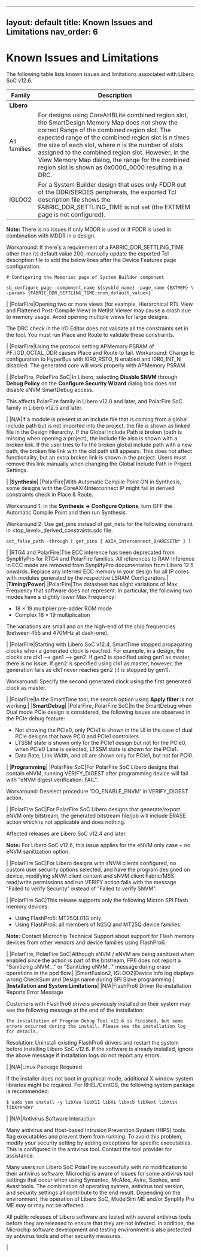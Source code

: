 ﻿
---
layout: default
title: Known Issues and Limitations
nav_order: 6
---
# Known Issues and Limitations

The following table lists known issues and limitations associated with Libero SoC v12.6.

|Family|Description|
|------|-----------|
|**Libero**|
|All families|For designs using CoreAHBLite combined region slot, the SmartDesign Memory Map does not show the correct Range of the combined region slot. The expected range of the combined region slot is n times the size of each slot, where n is the number of slots assigned to the combined region slot. However, in the View Memory Map dialog, the range for the combined region slot is shown as 0x0000\_0000 resulting in a DRC.|
|IGLOO2|For a System Builder design that uses only FDDR out of the DDR/SERDES peripherals, the exported Tcl description file shows the FABRIC\_DDR\_SETTLING\_TIME is not set \(the EXTMEM page is not configured\).

**Note:** There is no issues if only MDDR is used or if FDDR is used in combination with MDDR in a design.

Workaround: If there's a requirement of a FABRIC\_DDR\_SETTLING\_TIME other than its default value 200, manually update the exported Tcl description file to add the below lines after the Device Features page configuration.

`# Configuring the Memories page of System Builder component`

`sb_configure_page -component_name ${sysbld_name} -page_name {EXTMEM} \ -params {FABRIC_DDR_SETTLING_TIME:<non_default_value>}`

|
|PolarFire|Opening two or more views \(for example, Hierarchical RTL View and Flattened Post-Compile View\) in Netlist Viewer may cause a crash due to memory usage. Avoid opening multiple views for large designs.

The DRC check in the I/O Editor does not validate all the constraints set in the tool. You must run Place and Route to validate these constraints.

|
|PolarFire|Using the protocol setting APMemory PSRAM of PF\_IOD\_OCTAL\_DDR causes Place and Route to fail. Workaround: Change to configuration to HyperBus with I0R0\_RSTO\_N enabled and I0R0\_INT\_N disabled. The generated core will work properly with APMemory PSRAM.

|
|PolarFire, PolarFire SoC|In Libero, selecting **Disable SNVM** through **Debug Policy** on the **Configure Security Wizard** dialog box does not disable sNVM SmartDebug access.

 This affects PolarFire family in Libero v12.0 and later, and PolarFire SoC family in Libero v12.5 and later.

|
|N/A|If a module is present in an include file that is coming from a global include path but is not imported into the project, the file is shown as linked file in the Design Hierarchy. If the Global Include Path is broken \(path is missing when opening a project\), the include file also is shown with a broken link. If the user tries to fix the broken global include path with a new path, the broken file link with the old path still appears. This does not affect functionality, but an extra broken link is shown in the project. Users must remove this link manually when changing the Global Include Path in Project Settings.

|
|**Synthesis**|
|PolarFire|With Automatic Compile Point ON in Synthesis, some designs with the CoreAXI4Interconnect IP might fail in derived constraints check in Place & Route.

Workaround 1: In the **Synthesis -\> Configure Options**, turn OFF the Automatic Compile Point and then run Synthesis.

Workaround 2: Use get\_pins instead of get\_nets for the following constraint in <top\_level\>\_derived\_constraints.sdc file.

`set_false_path -through [ get_pins { AXI4_Interconnect_0/ARESETN* } ]`

|
|RTG4 and PolarFire|The ECC inference has been deprecated from SynplifyPro for RTG4 and PolarFire families. All references to RAM Inference in ECC mode are removed from SynplifyPro documentation from Libero 12.5 onwards. Replace any inferred ECC memory in your design for all IP cores with modules generated by the respective LSRAM Configurators.|
|**Timing/Power**|
|PolarFire|The datasheet has slight variations of Max Frequency that software does not represent. In particular, the following two modes have a slightly lower Max Frequency:

-   18 × 19 multiplier pre-adder ROM mode
-   Complex 18 × 19 multiplication

The variations are small and on the high-end of the chip frequencies \(between 455 and 470MHz at dash-one\).

|
|PolarFire|Starting with Libero SoC v12.4, SmartTime stopped propagating clocks when a generated clock is reached. For example, in a design, the clocks are clk1 --\> gen1 --\> gen2. If gen2 is specified using gen1 as master, there is no issue. If gen2 is specified using clk1 as master, however, the generation fails as clk1 never reaches gen2 \(it is stopped by gen1\).

Workaround: Specify the second generated clock using the first generated clock as master.

|
|PolarFire|In the SmartTime tool, the search option using **Apply filter** is not working.|
|**SmartDebug**|
|PolarFire, PolarFire SoC|In the SmartDebug when Dual mode PCIe design is considered, the following issues are observed in the PCIe debug feature:

-   Not showing the PCIe0, only PCIe1 is shown in the UI in the case of dual PCIe designs that have PCI0 and PCIe1 controllers.
-   LTSSM state is shown only for the PCIe1 design but not for the PCIe0, when PCIe0 Lane is selected, LTSSM state is shown for the PCIe1.
-   Data Rate, Link Width, and all are shown only for PCIe1, but not for PCI0.

|
|**Programming**|
|PolarFire SoC|For PolarFire SoC Libero designs that contain eNVM, running VERIFY\_DIGEST after programming device will fail with "eNVM digest verification: FAIL".

Workaround: Deselect procedure 'DO\_ENABLE\_ENVM' in VERIFY\_DIGEST action.

|
|PolarFire SoC|For PolarFire SoC Libero designs that generate/export eNVM only bitstream, the generated bitstream file/job will include ERASE action which is not applicable and does nothing.

Affected releases are Libero SoC v12.4 and later.

**Note:** For Libero SoC v12.6, this issue applies for the eNVM only case + no eNVM sanitization option.

|
|PolarFire SoC|For Libero designs with sNVM clients configured, no custom user security options selected, and have the program designed on device, modifying sNVM client content and sNVM client Fabric/MSS read/write permissions and run VERIFY action fails with the message "Failed to verify Security" instead of "Failed to verify SNVM".

|
|PolarFire SoC|This release supports only the following Micron SPI Flash memory devices:

-   Using FlashPro5: MT25QL01G only
-   Using FlashPro6: all members of N25Q and MT25Q device families


**Note:** Contact Microchip Technical Support about support for Flash memory devices from other vendors and device families using FlashPro6.

|
|PolarFire, PolarFire SoC|Although sNVM / eNVM are being sanitized when enabled since the action is part of the bitstream, FP6 does not report a "Sanitizing sNVM..." or "Sanitizing eNVM..." message during erase operations in the ppd flow.|
|SmartFusion2, IGLOO2|Device Info log displays wrong CheckSum and Design name during SPI Slave programming.|
|**Installation and System Limitations**|
|N/A|FlashPro6 Driver Re-installation Reports Error Message

Customers with FlashPro6 drivers previously installed on their system may see the following message at the end of the installation:

`The installation of Program Debug Tool v12.6 is finished, but some errors occurred during the install. Please see the installation log for details.`

Resolution: Uninstall existing FlashPro6 drivers and restart the system before installing Libero SoC v12.6. If the software is already installed, ignore the above message if installation logs do not report any errors.

|
|N/A|Linux Package Required

If the installer does not boot in graphical mode, additional X window system libraries might be required. For RHEL/CentOS, the following system package is recommended:

`$ sudo yum install -y libXau libX11 libXi libxcb libXext libXtst libXrender`

|
|N/A|Antivirus Software Interaction

Many antivirus and Host-based Intrusion Prevention System \(HIPS\) tools flag executables and prevent them from running. To avoid this problem, modify your security setting by adding exceptions for specific executables. This is configured in the antivirus tool. Contact the tool provider for assistance.

Many users run Libero SoC PolarFire successfully with no modification to their antivirus software. Microchip is aware of issues for some antivirus tool settings that occur when using Symantec, McAfee, Avira, Sophos, and Avast tools. The combination of operating system, antivirus tool version, and security settings all contribute to the end result. Depending on the environment, the operation of Libero SoC, ModelSim ME and/or Synplify Pro ME may or may not be affected.

All public releases of Libero software are tested with several antivirus tools before they are released to ensure that they are not infected. In addition, the Microchip software development and testing environment is also protected by antivirus tools and other security measures.

|

